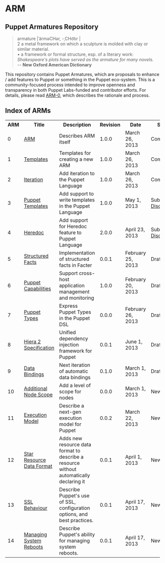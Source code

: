 ARM
===

Puppet Armatures Repository
---------------------------

<blockquote>
armature |ˈärməCHər, -ˌCHo͝or |<br />
2 a metal framework on which a sculpture is molded with clay or similar material. <br />
• a framework or formal structure, esp. of a literary work: <i>Shakespeare's plots have served as the armature for many novels.</i><br />
-- <b>New Oxford American Dictionary</b>
</blockquote>

This repository contains Puppet Armatures, which are proposals to enhance / add features to Puppet or something in the Puppet
eco-system. This is a community-focused process intended to improve openness and transparency in both Puppet Labs-funded
and contributor efforts. For details, please read [ARM-0](arm-0.arm/index.md), which describes the rationale and process.

Index of ARMs
-------------
<table>
<tr>
  <th>ARM</th>
  <th>Title</th>
  <th>Description</th>
  <th>Revision</th>
  <th>Date</th>
  <th>State</th>
</tr>
<tr>
  <td>0</td>
  <td><a href="arm-0.arm/arm.md">ARM</a></td>
  <td>Describes ARM itself</td>
  <td>1.0.0</td>
  <td>March 26, 2013</td>
  <td>Completed</td>
</tr><tr>
  <td>1</td>
  <td><a href="arm-1.templates/templates">Templates</a></td>
  <td>Templates for creating a new ARM</td>
  <td>1.0.0</td>
  <td>March 26, 2013</td>
  <td>Completed</td>
</tr><tr>
  <td>2</td>
  <td><a href="arm-2.iteration/index.md">Iteration</a></td>
  <td>Add iteration to the Puppet Language</td>
  <td>1.0.0</td>
  <td>March 26, 2013</td>
  <td>Completed</td>
</tr><tr>
  <td>3</td>
  <td><a href="arm-3.puppet_templates/index.md">Puppet Templates</a></td>
  <td>Add support to write templates in the Puppet Language</td>
  <td>1.0.0</td>
  <td>May 1, 2013</td>
  <td>Submitted<br/><a href="https://groups.google.com/d/topic/puppet-dev/HZXt_G0nZLE">Discuss</a></td>
</tr><tr>
  <td>4</td>
  <td><a href="arm-4.heredoc/index.md">Heredoc</a></td>
  <td>Add support for Heredoc feature to Puppet Language</td>
  <td>2.0.0</td>
  <td>April 23, 2013</td>
  <td>Submitted<br><a href="https://groups.google.com/d/topic/puppet-dev/mrYmTa_2L6M">Discuss</a></td>
</tr><tr>
  <td>5</td>
  <td><a href="arm-5.structured_facts/index.md">Structured Facts</a></td>
  <td>Implementation of structured facts in Facter</td>
  <td>0.0.1</td>
  <td>February 25, 2013</td>
  <td>Draft</td>
</tr><tr>
  <td>6</td>
  <td><a href="arm-6.capabilities/index.md">Puppet Capabilities</a></td>
  <td>Support cross-host application management and monitoring</td>
  <td>1.0.0</td>
  <td>February 20, 2013</td>
  <td>Draft</td>
</tr><tr>
  <td>7</td>
  <td><a href="arm-7.puppet_types/index.md">Puppet Types</a></td>
  <td>Express Puppet Types in the Puppet DSL</td>
  <td>0.0.0</td>
  <td>February 26, 2013</td>
  <td>Draft</td>
</tr><tr>
  <td>8</td>
  <td><a href="arm-8.hiera_2/index.md">Hiera 2 Specification</a></td>
  <td>Unified dependency injection framework for Puppet</td>
  <td>0.0.1</td>
  <td>June 1, 2013</td>
  <td>Draft</td>
</tr><tr>
  <td>9</td>
  <td><a href="arm-9.data_binding/index.md">Data Bindings</a></td>
  <td>Next iteration of automatic data bindings</td>
  <td>0.1.0</td>
  <td>March 1, 2013</td>
  <td>Draft</td>
</tr><tr>
  <td>10</td>
  <td><a href="arm-10.additional_node_scope/index.md">Additional Node Scope</a></td>
  <td>Add a level of scope for nodes</td>
  <td>0.0.0</td>
  <td>March 1, 2013</td>
  <td>New</td>
</tr>
</tr><tr>
  <td>11</td>
  <td><a href="arm-11.execution_model/index.md">Execution Model</a></td>
  <td>Describe a next-gen execution model for Puppet</td>
  <td>0.0.2</td>
  <td>March 22, 2013</td>
  <td>New</td>
</tr><tr>
  <td>12</td>
  <td><a href="arm-12.star_resource_data_type/index.md">Star Resource Data Format</a></td>
  <td>Adds new resource data format to describe a resource without automatically declaring it</td>
  <td>0.0.1</td>
  <td>April 1, 2013</td>
  <td>New</td>
</tr><tr>
  <td>13</td>
  <td><a href="arm-13.ssl_behaviour/index.md">SSL Behaviour</a></td>
  <td>Describe Puppet's use of SSL, configuration options, and best practices.
</td>
  <td>0.0.1</td>
  <td>April 17, 2013</td>
  <td>New</td>
</tr><tr>
  <td>14</td>
  <td><a href="arm-14.reboot/index.md">Managing System Reboots</a></td>
  <td>Describe Puppet's ability for managing system reboots.
</td>
  <td>0.0.1</td>
  <td>April 17, 2013</td>
  <td>New</td>
</tr>

</table>
